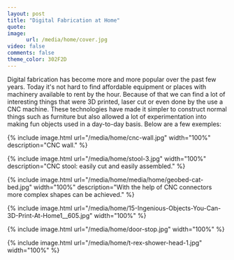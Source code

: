 ```yaml
---
layout: post
title: "Digital Fabrication at Home"
quote: 
image:
      url: /media/home/cover.jpg
video: false
comments: false
theme_color: 302F2D
---
```

Digital fabrication has become more and more popular over the past few years. Today it's not hard to find affordable equipment or places with machinery available to rent by the hour. Because of that we can find a lot of interesting things that were 3D printed, laser cut or even done by the use a CNC machine.
These technologies have made it simpler to construct normal things such as furniture but also allowed a lot of experimentation into making fun objects used in a day-to-day basis.
Below are a few exemples:

{% include image.html url="/media/home/cnc-wall.jpg" width="100%" description="CNC wall." %}

{% include image.html url="/media/home/stool-3.jpg" width="100%" description="CNC stool: easily cut and easily assembled." %}

{% include image.html url="/media/home/media/home/geobed-cat-bed.jpg" width="100%" description="With the help of CNC connectors more complex shapes can be achieved." %}

{% include image.html url="/media/home/15-Ingenious-Objects-You-Can-3D-Print-At-Home1__605.jpg" width="100%" %}

{% include image.html url="/media/home/door-stop.jpg" width="100%" %}

{% include image.html url="/media/home/t-rex-shower-head-1.jpg" width="100%" %}
